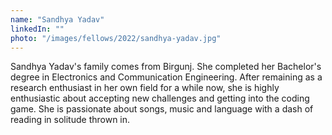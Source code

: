 ```yaml
---
name: "Sandhya Yadav"
linkedIn: ""
photo: "/images/fellows/2022/sandhya-yadav.jpg"
---
```


Sandhya Yadav's family comes from Birgunj. She completed her Bachelor's degree in Electronics and Communication Engineering. After remaining as a research enthusiast in her own field for a while now, she is highly enthusiastic about accepting new challenges and getting into the coding game. She is passionate about songs, music and language with a dash of reading in solitude thrown in.
